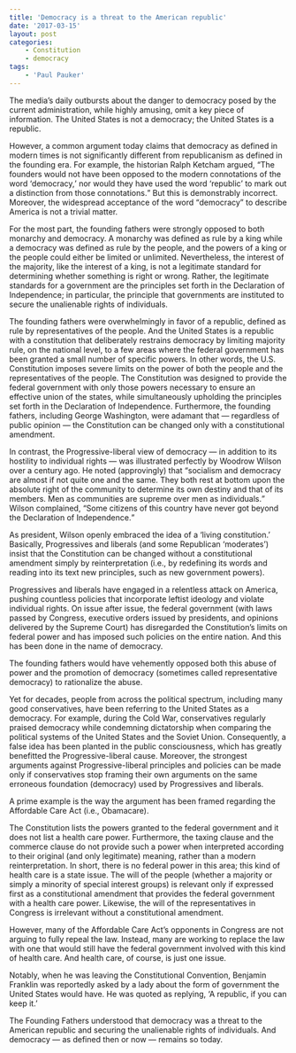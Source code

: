 ```yaml
---
title: 'Democracy is a threat to the American republic'
date: '2017-03-15'
layout: post
categories:
    - Constitution
    - democracy
tags:
    - 'Paul Pauker'
---
```


The media’s daily outbursts about the danger to democracy posed by the current administration, while highly amusing, omit a key piece of information. The United States is not a democracy; the United States is a republic.  
  
However, a common argument today claims that democracy as defined in modern times is not significantly different from republicanism as defined in the founding era. For example, the historian Ralph Ketcham argued, <q>The founders would not have been opposed to the modern connotations of the word <q>democracy,</q> nor would they have used the word <q>republic</q> to mark out a distinction from those connotations.</q> But this is demonstrably incorrect. Moreover, the widespread acceptance of the word <q>democracy</q> to describe America is not a trivial matter.

For the most part, the founding fathers were strongly opposed to both monarchy and democracy. A monarchy was defined as rule by a king while a democracy was defined as rule by the people, and the powers of a king or the people could either be limited or unlimited. Nevertheless, the interest of the majority, like the interest of a king, is not a legitimate standard for determining whether something is right or wrong. Rather, the legitimate standards for a government are the principles set forth in the Declaration of Independence; in particular, the principle that governments are instituted to secure the unalienable rights of individuals.

The founding fathers were overwhelmingly in favor of a republic, defined as rule by representatives of the people. And the United States is a republic with a constitution that deliberately restrains democracy by limiting majority rule, on the national level, to a few areas where the federal government has been granted a small number of specific powers. In other words, the U.S. Constitution imposes severe limits on the power of both the people and the representatives of the people. The Constitution was designed to provide the federal government with only those powers necessary to ensure an effective union of the states, while simultaneously upholding the principles set forth in the Declaration of Independence. Furthermore, the founding fathers, including George Washington, were adamant that — regardless of public opinion — the Constitution can be changed only with a constitutional amendment.

In contrast, the Progressive-liberal view of democracy — in addition to its hostility to individual rights — was illustrated perfectly by Woodrow Wilson over a century ago. He noted (approvingly) that <q>socialism and democracy are almost if not quite one and the same. They both rest at bottom upon the absolute right of the community to determine its own destiny and that of its members. Men as communities are supreme over men as individuals.</q> Wilson complained, <q>Some citizens of this country have never got beyond the Declaration of Independence.</q>

As president, Wilson openly embraced the idea of a ‘living constitution.’ Basically, Progressives and liberals (and some Republican ‘moderates’) insist that the Constitution can be changed without a constitutional amendment simply by reinterpretation (i.e., by redefining its words and reading into its text new principles, such as new government powers).

Progressives and liberals have engaged in a relentless attack on America, pushing countless policies that incorporate leftist ideology and violate individual rights. On issue after issue, the federal government (with laws passed by Congress, executive orders issued by presidents, and opinions delivered by the Supreme Court) has disregarded the Constitution’s limits on federal power and has imposed such policies on the entire nation. And this has been done in the name of democracy.

The founding fathers would have vehemently opposed both this abuse of power and the promotion of democracy (sometimes called representative democracy) to rationalize the abuse.

Yet for decades, people from across the political spectrum, including many good conservatives, have been referring to the United States as a democracy. For example, during the Cold War, conservatives regularly praised democracy while condemning dictatorship when comparing the political systems of the United States and the Soviet Union. Consequently, a false idea has been planted in the public consciousness, which has greatly benefitted the Progressive-liberal cause. Moreover, the strongest arguments against Progressive-liberal principles and policies can be made only if conservatives stop framing their own arguments on the same erroneous foundation (democracy) used by Progressives and liberals.

A prime example is the way the argument has been framed regarding the Affordable Care Act (i.e., Obamacare).

The Constitution lists the powers granted to the federal government and it does not list a health care power. Furthermore, the taxing clause and the commerce clause do not provide such a power when interpreted according to their original (and only legitimate) meaning, rather than a modern reinterpretation. In short, there is no federal power in this area; this kind of health care is a state issue. The will of the people (whether a majority or simply a minority of special interest groups) is relevant only if expressed first as a constitutional amendment that provides the federal government with a health care power. Likewise, the will of the representatives in Congress is irrelevant without a constitutional amendment.

However, many of the Affordable Care Act’s opponents in Congress are not arguing to fully repeal the law. Instead, many are working to replace the law with one that would still have the federal government involved with this kind of health care. And health care, of course, is just one issue.

Notably, when he was leaving the Constitutional Convention, Benjamin Franklin was reportedly asked by a lady about the form of government the United States would have. He was quoted as replying, ‘A republic, if you can keep it.’

The Founding Fathers understood that democracy was a threat to the American republic and securing the unalienable rights of individuals. And democracy — as defined then or now — remains so today.